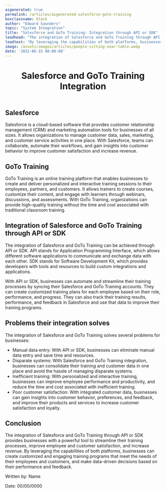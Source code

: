 ```yaml
---
aigenerated: true
permalink: /articles/aigenerated-salesforce-goto-training
boxclassname: black
author: "Edward Saunders"
topic: "System Integration"
title: "Salesforce and GoTo Training: Integration through API or SDK"
leadhead: "The integration of Salesforce and GoTo Training through API or SDK provides businesses with a powerful tool to streamline their training processes, improve employee and customer satisfaction, and increase revenue"
leadtext: "By leveraging the capabilities of both platforms, businesses can create customized and engaging training programs that meet the needs of their employees and customers, and make data-driven decisions based on their performance and feedback."
image: /assets/images/articles/people-sitting-near-table.webp
date: '2022-06-15 00:00:00'
---
```

<div class="arttext">	<header>
		<h1>Salesforce and GoTo Training Integration</h1>
	</header>
	<main>
		<section>
			<h2>Salesforce</h2>
			<p>Salesforce is a cloud-based software that provides customer relationship management (CRM) and marketing automation tools for businesses of all sizes. It allows organizations to manage customer data, sales, marketing, and customer service activities in one place. With Salesforce, teams can collaborate, automate their workflows, and gain insights into customer behavior to improve customer satisfaction and increase revenue.</p>
		</section>
		<section>
			<h2>GoTo Training</h2>
			<p>GoTo Training is an online training platform that enables businesses to create and deliver personalized and interactive training sessions to their employees, partners, and customers. It allows trainers to create courses, customize their content, and engage with learners through webinars, discussions, and assessments. With GoTo Training, organizations can provide high-quality training without the time and cost associated with traditional classroom training.</p>
		</section>
		<section>
			<h2>Integration of Salesforce and GoTo Training through API or SDK</h2>
			<p>The integration of Salesforce and GoTo Training can be achieved through API or SDK. API stands for Application Programming Interface, which allows different software applications to communicate and exchange data with each other. SDK stands for Software Development Kit, which provides developers with tools and resources to build custom integrations and applications.</p>
			<p>With API or SDK, businesses can automate and streamline their training processes by syncing their Salesforce and GoTo Training accounts. They can create customized training plans for each employee based on their role, performance, and progress. They can also track their training results, performance, and feedback in Salesforce and use that data to improve their training programs.</p>
		</section>
		<section>
			<h2>Problems their integration solves</h2>
			<p>The integration of Salesforce and GoTo Training solves several problems for businesses:</p>
			<ul>
				<li>Manual data entry: With API or SDK, businesses can eliminate manual data entry and save time and resources.</li>
				<li>Disparate systems: With Salesforce and GoTo Training integration, businesses can consolidate their training and customer data in one place and avoid the hassle of managing disparate systems.</li>
				<li>Inefficient training: With personalized and interactive training, businesses can improve employee performance and productivity, and reduce the time and cost associated with inefficient training.</li>
				<li>Poor customer satisfaction: With integrated customer data, businesses can gain insights into customer behavior, preferences, and feedback, and improve their products and services to increase customer satisfaction and loyalty.</li>
			</ul>
		</section>
		<section>
			<h2>Conclusion</h2>
			<p>The integration of Salesforce and GoTo Training through API or SDK provides businesses with a powerful tool to streamline their training processes, improve employee and customer satisfaction, and increase revenue. By leveraging the capabilities of both platforms, businesses can create customized and engaging training programs that meet the needs of their employees and customers, and make data-driven decisions based on their performance and feedback.</p>
		</section>
	</main>
	<footer>
		<p>Written by: Name</p>
		<p>Date: 00/00/0000</p>
	</footer>
</div>